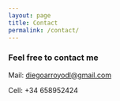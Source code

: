 ```yaml
---
layout: page
title: Contact
permalink: /contact/
---
```


### Feel free to contact me

Mail:
[diegoarroyodl@gmail.com](mailto:diegoarroyodl@gmail.com)

Cell:
+34 658952424
